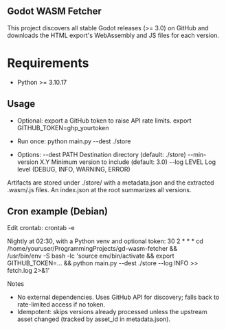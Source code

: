 ## Godot WASM Fetcher
This project discovers all stable Godot releases (>= 3.0) on GitHub and downloads the HTML export's WebAssembly and JS files for each version.

# Requirements
* Python >= 3.10.17

## Usage

- Optional: export a GitHub token to raise API rate limits.
	export GITHUB_TOKEN=ghp_yourtoken

- Run once:
	python main.py --dest ./store

- Options:
	--dest PATH          Destination directory (default: ./store)
	--min-version X.Y    Minimum version to include (default: 3.0)
	--log LEVEL          Log level (DEBUG, INFO, WARNING, ERROR)

Artifacts are stored under ./store/<version> with a metadata.json and the extracted .wasm/.js files. An index.json at the root summarizes all versions.

## Cron example (Debian)

Edit crontab:
	crontab -e

Nightly at 02:30, with a Python venv and optional token:
	30 2 * * * cd /home/youruser/ProgrammingProjects/gd-wasm-fetcher && \
		/usr/bin/env -S bash -lc 'source env/bin/activate && export GITHUB_TOKEN=... && python main.py --dest ./store --log INFO >> fetch.log 2>&1'

Notes
- No external dependencies. Uses GitHub API for discovery; falls back to rate-limited access if no token.
- Idempotent: skips versions already processed unless the upstream asset changed (tracked by asset_id in metadata.json).